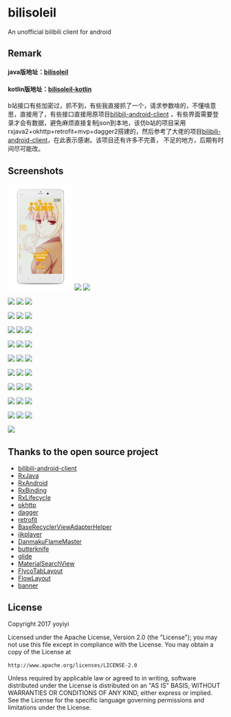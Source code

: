 # bilisoleil
An unofficial bilibili client for android 

## Remark

#### java版地址：[bilisoleil](https://github.com/yoyiyi/bilisoleil)
#### kotlin版地址：[bilisoleil-kotlin](https://github.com/yoyiyi/bilisoleil-kotlin)

b站接口有些加密过，抓不到，有些我直接抓了一个，请求参数啥的，不懂啥意思，直接用了，有些接口直接用原项目[bilibili-android-client](https://github.com/HotBitmapGG/bilibili-android-client)
，有些界面需要登录才会有数据，避免麻烦直接复制json到本地，该仿b站的项目采用rxjava2+okhttp+retrofit+mvp+dagger2搭建的，然后参考了大佬的项目[bilibili-android-client](https://github.com/HotBitmapGG/bilibili-android-client)，在此表示感谢。该项目还有许多不完善，
不足的地方，后期有时间尽可能改。

## Screenshots

<a href="art/en (26).png"><img src="art/en (26).png" width="30%"/></a> 
<a href="art/en (3).png"><img src="art/en (3).png" width="30%"/></a>
<a href="art/en (8).png"><img src="art/en (8).png" width="30%"/></a>

<a href="art/en (22).png"><img src="art/en (22).png" width="30%"/></a> 
<a href="art/en (1).png"><img src="art/en (1).png" width="30%"/></a>
<a href="art/en (2).png"><img src="art/en (2).png" width="30%"/></a>

<a href="art/en (4).png"><img src="art/en (4).png" width="30%"/></a> 
<a href="art/en (5).png"><img src="art/en (5).png" width="30%"/></a>
<a href="art/en (6).png"><img src="art/en (6).png" width="30%"/></a>

<a href="art/en (7).png"><img src="art/en (7).png" width="30%"/></a> 
<a href="art/en (10).png"><img src="art/en (10).png" width="30%"/></a>
<a href="art/en (9).png"><img src="art/en (9).png" width="30%"/></a>

<a href="art/en (11).png"><img src="art/en (11).png" width="30%"/></a> 
<a href="art/en (12).png"><img src="art/en (12).png" width="30%"/></a>
<a href="art/en (13).png"><img src="art/en (13).png" width="30%"/></a>

<a href="art/en (14).png"><img src="art/en (14).png" width="30%"/></a> 
<a href="art/en (15).png"><img src="art/en (15).png" width="30%"/></a>
<a href="art/en (16).png"><img src="art/en (16).png" width="30%"/></a>

<a href="art/en (17).png"><img src="art/en (17).png" width="30%"/></a> 
<a href="art/en (18).png"><img src="art/en (18).png" width="30%"/></a>
<a href="art/en (19).png"><img src="art/en (19).png" width="30%"/></a>

<a href="art/en (20).png"><img src="art/en (20).png" width="30%"/></a> 
<a href="art/en (21).png"><img src="art/en (21).png" width="30%"/></a>
<a href="art/en (22).png"><img src="art/en (22).png" width="30%"/></a>

<a href="art/en (23).png"><img src="art/en (23).png" width="30%"/></a> 
<a href="art/en (24).png"><img src="art/en (24).png" width="30%"/></a>
<a href="art/en (25).png"><img src="art/en (25).png" width="30%"/></a>

<a href="art/en (27).png"><img src="art/en (27).png" width="30%"/></a> 
<a href="art/en (28).png"><img src="art/en (28).png" width="30%"/></a>
<a href="art/en (30).png"><img src="art/en (30).png" width="30%"/></a>

![](https://github.com/yoyiyi/bilisoleil/blob/master/art/en%20(29).png?raw=true)

## Thanks to the open source project

* [bilibili-android-client](https://github.com/HotBitmapGG/bilibili-android-client)
* [RxJava](https://github.com/ReactiveX/RxJava)
* [RxAndroid](https://github.com/ReactiveX/RxAndroid)
* [RxBinding](https://github.com/JakeWharton/RxBinding)
* [RxLifecycle](https://github.com/trello/RxLifecycle)
* [okhttp](https://github.com/square/okhttp)
* [dagger](https://github.com/square/dagger)
* [retrofit](https://github.com/square/retrofit)
* [BaseRecyclerViewAdapterHelper](https://github.com/CymChad/BaseRecyclerViewAdapterHelper)
* [ijkplayer](https://github.com/Bilibili/ijkplayer)
* [DanmakuFlameMaster](https://github.com/Bilibili/DanmakuFlameMaster)
* [butterknife](https://github.com/JakeWharton/butterknife)
* [glide](https://github.com/bumptech/glide)
* [MaterialSearchView](https://github.com/MiguelCatalan/MaterialSearchView)
* [FlycoTabLayout](https://github.com/H07000223/FlycoTabLayout)
* [FlowLayout](https://github.com/hongyangAndroid/FlowLayout)
* [banner](https://github.com/youth5201314/banner)

## License

Copyright 2017 yoyiyi

Licensed under the Apache License, Version 2.0 (the "License");
you may not use this file except in compliance with the License.
You may obtain a copy of the License at

    http://www.apache.org/licenses/LICENSE-2.0

Unless required by applicable law or agreed to in writing, software
distributed under the License is distributed on an "AS IS" BASIS,
WITHOUT WARRANTIES OR CONDITIONS OF ANY KIND, either express or implied.
See the License for the specific language governing permissions and
limitations under the License.

